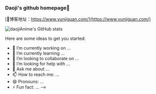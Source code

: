 ### Daoji's github homepage👋

[🌱博客地址：https://www.yunjiguan.com/](https://www.yunjiguan.com/)

![daojiAnime's GitHub stats](https://github-readme-stats.vercel.app/api?username=daojiAnime)

Here are some ideas to get you started:

- 🔭 I’m currently working on ...
- 🌱 I’m currently learning ...
- 👯 I’m looking to collaborate on ...
- 🤔 I’m looking for help with ...
- 💬 Ask me about ...
- 📫 How to reach me: ...
- 😄 Pronouns: ...
- ⚡ Fun fact: ...
-->
